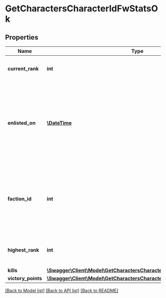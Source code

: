 # GetCharactersCharacterIdFwStatsOk

## Properties
Name | Type | Description | Notes
------------ | ------------- | ------------- | -------------
**current_rank** | **int** | The given character&#39;s current faction rank | [optional] 
**enlisted_on** | [**\DateTime**](\DateTime.md) | The enlistment date of the given character into faction warfare. Will not be included if character is not enlisted in faction warfare | [optional] 
**faction_id** | **int** | The faction the given character is enlisted to fight for. Will not be included if character is not enlisted in faction warfare | [optional] 
**highest_rank** | **int** | The given character&#39;s highest faction rank achieved | [optional] 
**kills** | [**\Swagger\Client\Model\GetCharactersCharacterIdFwStatsOkKills**](GetCharactersCharacterIdFwStatsOkKills.md) |  | [optional] 
**victory_points** | [**\Swagger\Client\Model\GetCharactersCharacterIdFwStatsOkVictoryPoints**](GetCharactersCharacterIdFwStatsOkVictoryPoints.md) |  | [optional] 

[[Back to Model list]](../README.md#documentation-for-models) [[Back to API list]](../README.md#documentation-for-api-endpoints) [[Back to README]](../README.md)


